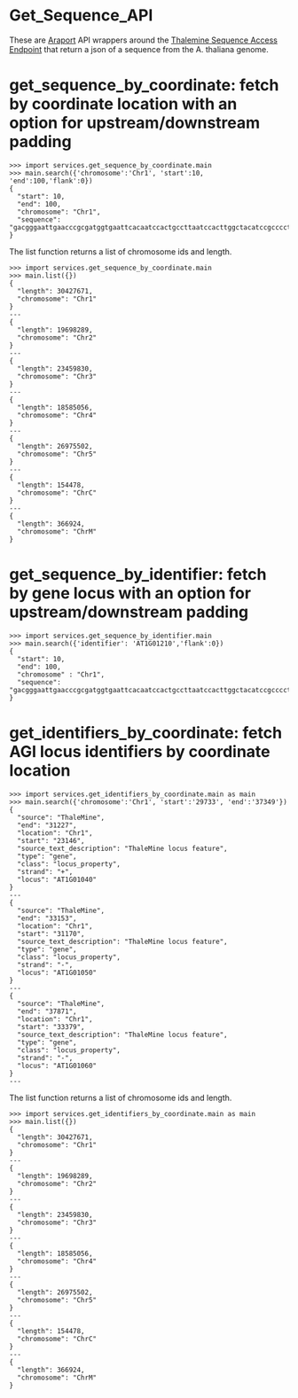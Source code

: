 # Get_Sequence_API

These are [Araport](http://www.araport.org) API wrappers around the [Thalemine Sequence Access Endpoint](https://iodocs.araport.org/thalemine/docs#/ws-sequence) that return a json of a sequence from the A. thaliana genome.

# get_sequence_by_coordinate: fetch by coordinate location with an option for upstream/downstream padding
```
>>> import services.get_sequence_by_coordinate.main
>>> main.search({'chromosome':'Chr1', 'start':10, 'end':100,'flank':0})
{
  "start": 10,
  "end": 100,
  "chromosome": "Chr1",
  "sequence": "gacgggaattgaacccgcgatggtgaattcacaatccactgccttaatccacttggctacatccgcccctacgctactatctattctttt"
}
```
The list function returns a list of chromosome ids and length.
```
>>> import services.get_sequence_by_coordinate.main
>>> main.list({})
{
  "length": 30427671,
  "chromosome": "Chr1"
}
---
{
  "length": 19698289,
  "chromosome": "Chr2"
}
---
{
  "length": 23459830,
  "chromosome": "Chr3"
}
---
{
  "length": 18585056,
  "chromosome": "Chr4"
}
---
{
  "length": 26975502,
  "chromosome": "Chr5"
}
---
{
  "length": 154478,
  "chromosome": "ChrC"
}
---
{
  "length": 366924,
  "chromosome": "ChrM"
}
```

# get_sequence_by_identifier: fetch by gene locus with an option for upstream/downstream padding
```
>>> import services.get_sequence_by_identifier.main
>>> main.search({'identifier': 'AT1G01210','flank':0})
{
  "start": 10,
  "end": 100,
  "chromosome" : "Chr1",
  "sequence": "gacgggaattgaacccgcgatggtgaattcacaatccactgccttaatccacttggctacatccgcccctacgctactatctattctttt"
}
```

# get_identifiers_by_coordinate: fetch AGI locus identifiers by coordinate location
```
>>> import services.get_identifiers_by_coordinate.main as main
>>> main.search({'chromosome':'Chr1', 'start':'29733', 'end':'37349'})
{
  "source": "ThaleMine",
  "end": "31227",
  "location": "Chr1",
  "start": "23146",
  "source_text_description": "ThaleMine locus feature",
  "type": "gene",
  "class": "locus_property",
  "strand": "+",
  "locus": "AT1G01040"
}
---
{
  "source": "ThaleMine",
  "end": "33153",
  "location": "Chr1",
  "start": "31170",
  "source_text_description": "ThaleMine locus feature",
  "type": "gene",
  "class": "locus_property",
  "strand": "-",
  "locus": "AT1G01050"
}
---
{
  "source": "ThaleMine",
  "end": "37871",
  "location": "Chr1",
  "start": "33379",
  "source_text_description": "ThaleMine locus feature",
  "type": "gene",
  "class": "locus_property",
  "strand": "-",
  "locus": "AT1G01060"
}
---
```

The list function returns a list of chromosome ids and length.

```
>>> import services.get_identifiers_by_coordinate.main as main
>>> main.list({})
{
  "length": 30427671,
  "chromosome": "Chr1"
}
---
{
  "length": 19698289,
  "chromosome": "Chr2"
}
---
{
  "length": 23459830,
  "chromosome": "Chr3"
}
---
{
  "length": 18585056,
  "chromosome": "Chr4"
}
---
{
  "length": 26975502,
  "chromosome": "Chr5"
}
---
{
  "length": 154478,
  "chromosome": "ChrC"
}
---
{
  "length": 366924,
  "chromosome": "ChrM"
}
```

